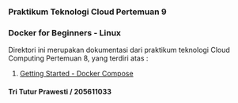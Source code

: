 ### Praktikum Teknologi Cloud Pertemuan 9
### Docker for Beginners - Linux

Direktori ini merupakan dokumentasi dari praktikum teknologi Cloud Computing Pertemuan 8, yang terdiri atas :
1. [Getting Started - Docker Compose](https://github.com/tritutur/tekn-cloud-computing/blob/main/minggu-09/dockerlinux.md)
#### Tri Tutur Prawesti / 205611033